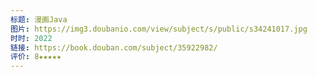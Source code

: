 ```yaml
---
标题: 漫画Java
图片: https://img3.doubanio.com/view/subject/s/public/s34241017.jpg
时时: 2022
链接: https://book.douban.com/subject/35922982/
评价: 8★★★★★
---
```



